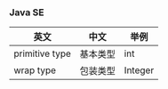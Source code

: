 ### Java SE
英文 | 中文 | 举例
--- | --- | ---
primitive type |  基本类型 | int
wrap type | 包装类型 | Integer




